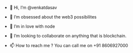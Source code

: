- 👋 Hi, I’m @venkatdasav
- 👀 I’m obsessed about the web3 possibilites
- 🌱 I’m in love with node
 
- 💞️ I’m looking to collaborate on anything that is blockchain.
- 📫 How to reach me ? You can call me on +91 8606927000

<!---
venkatdasav/venkatdasav is a ✨ special ✨ repository because its `README.md` (this file) appears on your GitHub profile.
You can click the Preview link to take a look at your changes.
--->
